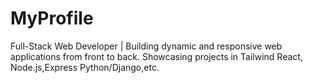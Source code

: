 # MyProfile
Full-Stack Web Developer | Building dynamic and responsive web applications from front to back. Showcasing projects in  Tailwind React, Node.js,Express Python/Django,etc.
